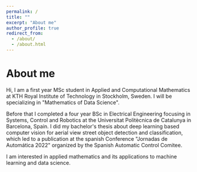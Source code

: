 ```yaml
---
permalink: /
title: ""
excerpt: "About me"
author_profile: true
redirect_from: 
  - /about/
  - /about.html
---
```

About me
======
Hi, I am a first year MSc student in Applied and Computational Mathematics at KTH Royal Institute of Technology in Stockholm, Sweden. I will be specializing in "Mathematics of Data Science". 

Before that I completed a four year BSc in Electrical Engineering focusing in Systems, Control and Robotics at the Universitat Politècnica de Catalunya in Barcelona, Spain. I did my bachelor's thesis about deep learning based computer vision for aerial view street object detection and classification, which led to a publication at the spanish Conference "Jornadas de Automática 2022" organized by the Spanish Automatic Control Comitee.

I am interested in applied mathematics and its applications to machine learning and data science.
